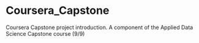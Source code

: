 # Coursera_Capstone
Coursera Capstone project introduction. A component of the Applied Data Science Capstone course (9/9)

